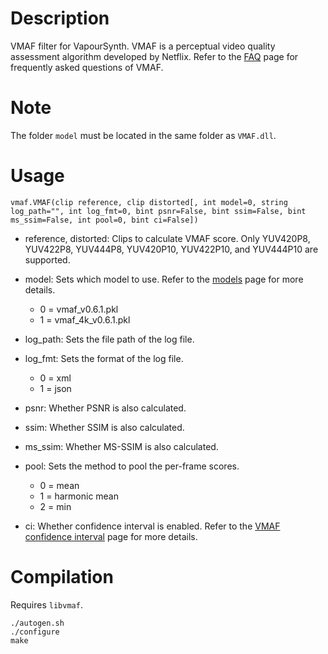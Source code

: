 Description
===========

VMAF filter for VapourSynth. VMAF is a perceptual video quality assessment algorithm developed by Netflix. Refer to the [FAQ](https://github.com/Netflix/vmaf/blob/master/FAQ.md) page for frequently asked questions of VMAF.


Note
====

The folder `model` must be located in the same folder as `VMAF.dll`.


Usage
=====

    vmaf.VMAF(clip reference, clip distorted[, int model=0, string log_path="", int log_fmt=0, bint psnr=False, bint ssim=False, bint ms_ssim=False, int pool=0, bint ci=False])

* reference, distorted: Clips to calculate VMAF score. Only YUV420P8, YUV422P8, YUV444P8, YUV420P10, YUV422P10, and YUV444P10 are supported.

* model: Sets which model to use. Refer to the [models](https://github.com/Netflix/vmaf/blob/master/resource/doc/models.md) page for more details.
  * 0 = vmaf_v0.6.1.pkl
  * 1 = vmaf_4k_v0.6.1.pkl

* log_path: Sets the file path of the log file.

* log_fmt: Sets the format of the log file.
  * 0 = xml
  * 1 = json

* psnr: Whether PSNR is also calculated.

* ssim: Whether SSIM is also calculated.

* ms_ssim: Whether MS-SSIM is also calculated.

* pool: Sets the method to pool the per-frame scores.
  * 0 = mean
  * 1 = harmonic mean
  * 2 = min

* ci: Whether confidence interval is enabled. Refer to the [VMAF confidence interval](https://github.com/Netflix/vmaf/blob/master/resource/doc/conf_interval.md) page for more details.


Compilation
===========

Requires `libvmaf`.

```
./autogen.sh
./configure
make
```
